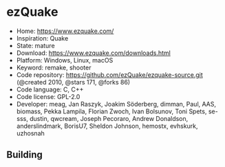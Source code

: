 # ezQuake

- Home: https://www.ezquake.com/
- Inspiration: Quake
- State: mature
- Download: https://www.ezquake.com/downloads.html
- Platform: Windows, Linux, macOS
- Keyword: remake, shooter
- Code repository: https://github.com/ezQuake/ezquake-source.git (@created 2010, @stars 171, @forks 86)
- Code language: C, C++
- Code license: GPL-2.0
- Developer: meag, Jan Raszyk, Joakim Söderberg, dimman, Paul, AAS, biomass, Pekka Lampila, Florian Zwoch, Ivan Bolsunov, Toni Spets, se-sss, dustin, qwcream, Joseph Pecoraro, Andrew Donaldson, anderslindmark, BorisU7, Sheldon Johnson, hemostx, evhskurk, uzhosnah

## Building
